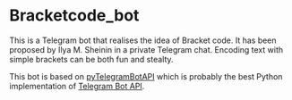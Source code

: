 # Bracketcode_bot


This is a Telegram bot that realises the idea of Bracket code. It has been proposed by Ilya M. Sheinin in a private Telegram chat. Encoding text with simple brackets can be both fun and stealty. 

This bot is based on [pyTelegramBotAPI](https://github.com/eternnoir/pyTelegramBotAPI) which is probably the best Python implementation of [Telegram Bot API](https://core.telegram.org/bots/api). 
